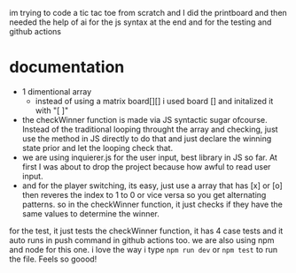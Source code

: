 im trying to code a tic tac toe from scratch and I did the printboard and then needed the help of ai for the js syntax at the end and for the testing and github actions

# documentation 
- 1 dimentional array
  - instead of using a matrix board[][] i used board [] and initalized it with "[ ]"
- the checkWinner function is made via JS syntactic sugar ofcourse. Instead of the traditional looping throught the array and checking, just use the method in JS directly to do that and just declare the winning state prior and let the looping check that.
- we are using inquierer.js for the user input, best library in JS so far. At first I was about to drop the project because how awful to read user input.
- and for the player switching, its easy, just use a array that has [x] or [o] then reveres the index to 1 to 0 or vice versa so you get alternating patterns.
so in the checkWinner function, it just checks if they have the same values to determine the winner.

for the test, it just tests the checkWinner function, it has 4 case tests and it auto runs in push command in github actions too.
we are also using npm and node for this one.
i love the way i type `npm run dev` or `npm test` to run the file. Feels so goood!
